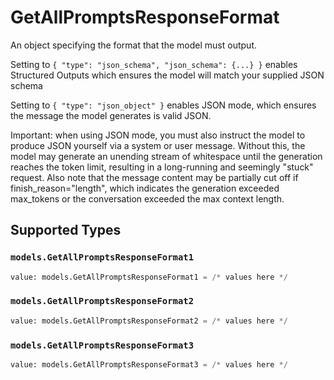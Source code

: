 # GetAllPromptsResponseFormat

An object specifying the format that the model must output. 

 Setting to `{ "type": "json_schema", "json_schema": {...} }` enables Structured Outputs which ensures the model will match your supplied JSON schema 

 Setting to `{ "type": "json_object" }` enables JSON mode, which ensures the message the model generates is valid JSON.

Important: when using JSON mode, you must also instruct the model to produce JSON yourself via a system or user message. Without this, the model may generate an unending stream of whitespace until the generation reaches the token limit, resulting in a long-running and seemingly "stuck" request. Also note that the message content may be partially cut off if finish_reason="length", which indicates the generation exceeded max_tokens or the conversation exceeded the max context length.


## Supported Types

### `models.GetAllPromptsResponseFormat1`

```python
value: models.GetAllPromptsResponseFormat1 = /* values here */
```

### `models.GetAllPromptsResponseFormat2`

```python
value: models.GetAllPromptsResponseFormat2 = /* values here */
```

### `models.GetAllPromptsResponseFormat3`

```python
value: models.GetAllPromptsResponseFormat3 = /* values here */
```

